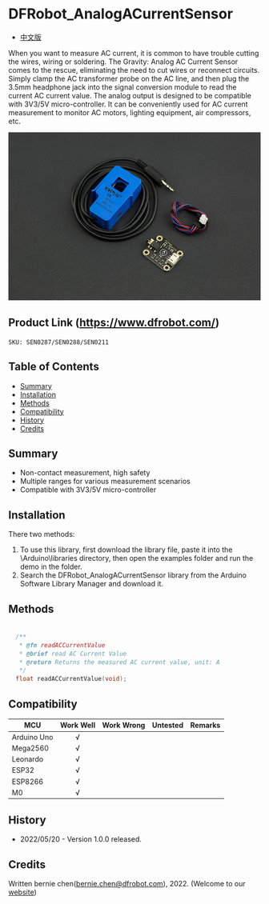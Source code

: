 # DFRobot_AnalogACurrentSensor
* [中文版](./README_CN.md)

When you want to measure AC current, it is common to have trouble cutting the wires, wiring or soldering. The Gravity: Analog AC Current Sensor comes to the rescue, eliminating the need to cut wires or reconnect circuits. Simply clamp the AC transformer probe on the AC line, and then plug the 3.5mm headphone jack into the signal conversion module to read the current AC current value. The analog output is designed to be compatible with 3V3/5V micro-controller. It can be conveniently used for AC current measurement to monitor AC motors, lighting equipment, air compressors, etc.

![产品实物图](./resources/images/ACCurrentSensor.png)


## Product Link (https://www.dfrobot.com/)
    SKU: SEN0287/SEN0288/SEN0211


## Table of Contents

* [Summary](#summary)
* [Installation](#installation)
* [Methods](#methods)
* [Compatibility](#compatibility)
* [History](#history)
* [Credits](#credits)


## Summary

* Non-contact measurement, high safety
* Multiple ranges for various measurement scenarios
* Compatible with 3V3/5V micro-controller


## Installation

There two methods:

1. To use this library, first download the library file, paste it into the \Arduino\libraries directory, then open the examples folder and run the demo in the folder.
2. Search the DFRobot_AnalogACurrentSensor library from the Arduino Software Library Manager and download it.


## Methods

```C++

  /**
   * @fn readACCurrentValue
   * @brief read AC Current Value
   * @return Returns the measured AC current value, unit: A
   */
  float readACCurrentValue(void);

```


## Compatibility

MCU                | Work Well    | Work Wrong   | Untested    | Remarks
------------------ | :----------: | :----------: | :---------: | -----
Arduino Uno        |      √       |              |             | 
Mega2560        |      √       |              |             | 
Leonardo        |      √       |              |             | 
ESP32        |      √       |              |             | 
ESP8266        |      √       |              |             | 
M0        |      √       |              |             | 


## History

- 2022/05/20 - Version 1.0.0 released.


## Credits

Written bernie chen(bernie.chen@dfrobot.com), 2022. (Welcome to our [website](https://www.dfrobot.com/))


